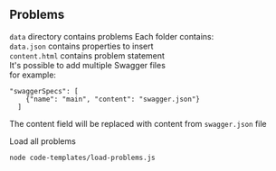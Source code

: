 ## Problems

`data` directory contains problems 
Each folder contains:   
`data.json` contains properties to insert  
`content.html` contains problem statement  
It's possible to add multiple Swagger files  
for example:
```
"swaggerSpecs": [
    {"name": "main", "content": "swagger.json"}
  ]
```   
The content field will be replaced with content from `swagger.json` file
  
Load all problems
```
node code-templates/load-problems.js
```